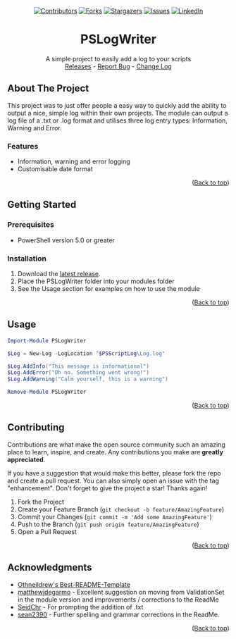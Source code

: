
<div id="top"></div>

<div align="center">

[![Contributors][contributors-shield]][contributors-url]
[![Forks][forks-shield]][forks-url]
[![Stargazers][stars-shield]][stars-url]
[![Issues][issues-shield]][issues-url]
[![LinkedIn][linkedin-shield]][linkedin-url]

<h1><b>PSLogWriter</b></h1>
  <p>
    A simple project to easily add a log to your scripts
    <br />
    <a href="https://github.com/captainqwerty/PSLogWriter/releases">Releases</a> -
    <a href="https://github.com/captainqwerty/PSLogWriter/issues">Report Bug</a> -
    <a href="https://github.com/CaptainQwerty/PSLogWriter/blob/main/CHANGELOG.md">Change Log</a>
  </p>
</div>

<!-- ABOUT THE PROJECT -->
## About The Project

This project was to just offer people a easy way to quickly add the ability to output a nice, simple log within their own projects. The module can output a log file of a .txt or .log format and utilises three log entry types: Information, Warning and Error.

### Features

 * Information, warning and error logging
 * Customisable date format

<p align="right">(<a href="#top">Back to top</a>)</p>

<!-- GETTING STARTED -->
## Getting Started

### Prerequisites
* PowerShell version 5.0 or greater

### Installation
1. Download the <a href="https://github.com/captainqwerty/PSLogWriter/releases">latest release</a>.
2. Place the PSLogWriter folder into your modules folder
3. See the Usage section for examples on how to use the module

<p align="right">(<a href="#top">Back to top</a>)</p>

<!-- USAGE EXAMPLES -->
## Usage
```ps1
Import-Module PSLogWriter

$Log = New-Log -LogLocation "$PSScriptLog\Log.log"

$Log.AddInfo("This message is informational")
$Log.AddError("Oh no. Something went wrong!")
$Log.AddWarning("Calm yourself, this is a warning")

Remove-Module PSLogWriter
```
<p align="right">(<a href="#top">Back to top</a>)</p>

<!-- CONTRIBUTING -->
## Contributing

Contributions are what make the open source community such an amazing place to learn, inspire, and create. Any contributions you make are **greatly appreciated**.

If you have a suggestion that would make this better, please fork the repo and create a pull request. You can also simply open an issue with the tag "enhancement".
Don't forget to give the project a star! Thanks again!

1. Fork the Project
2. Create your Feature Branch (`git checkout -b feature/AmazingFeature`)
3. Commit your Changes (`git commit -m 'Add some AmazingFeature'`)
4. Push to the Branch (`git push origin feature/AmazingFeature`)
5. Open a Pull Request

<p align="right">(<a href="#top">Back to top</a>)</p>

<!-- ACKNOWLEDGMENTS -->
## Acknowledgments

* [Othneildrew's Best-README-Template](https://github.com/othneildrew/Best-README-Template)
* [matthewjdegarmo](https://github.com/matthewjdegarmo) - Excellent suggestion on moving from ValidationSet in the module version and improvements / corrections to the ReadMe
* [SeidChr](https://github.com/SeidChr) - For prompting the addition of .txt
* [sean2390](https://github.com/sean2390) - Further spelling and grammar corrections in the ReadMe.

<p align="right">(<a href="#top">Back to top</a>)</p>

<!-- MARKDOWN LINKS & IMAGES -->
<!-- https://www.markdownguide.org/basic-syntax/#reference-style-links -->
[contributors-shield]: https://img.shields.io/github/contributors/captainqwerty/PSLogWriter.svg?style=for-the-badge
[contributors-url]: https://github.com/captainqwerty/PSLogWriter/graphs/contributors
[forks-shield]: https://img.shields.io/github/forks/captainqwerty/PSLogWriter.svg?style=for-the-badge
[forks-url]: https://github.com/captainqwerty/PSLogWriter/network/members
[stars-shield]: https://img.shields.io/github/stars/captainqwerty/PSLogWriter.svg?style=for-the-badge
[stars-url]: https://github.com/captainqwerty/PSLogWriter/stargazers
[issues-shield]: https://img.shields.io/github/issues/captainqwerty/PSLogWriter.svg?style=for-the-badge
[issues-url]: https://github.com/captainqwerty/PSLogWriter/issues
[linkedin-shield]: https://img.shields.io/badge/-LinkedIn-black.svg?style=for-the-badge&logo=linkedin&colorB=555
[linkedin-url]: https://www.linkedin.com/in/antonybragg/